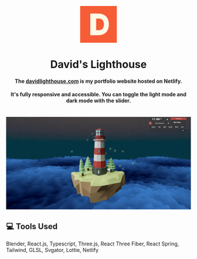 <div align="center">
  <img src="public/android-chrome-512x512.png" alt="Logo" width="100" height="100">
  <h1 align="center">David's Lighthouse</h1>
  <h4 align="center">The <a href="https://davidlighthouse.com/"><ins>davidlighthouse.com</ins></a> is my portfolio website hosted on Netlify. </h4>
  <h4 align="center">It's fully responsive and accessible. You can toggle the light mode and dark mode with the slider.</h4>
  <br />
  <img src="public/images/work/portfolio.webp" alt="Portfolio hero page">
</div>

## :computer: Tools Used
Blender, React.js, Typescript, Three.js, React Three Fiber, React Spring, Tailwind, GLSL, Svgator, Lottie, Netlify
